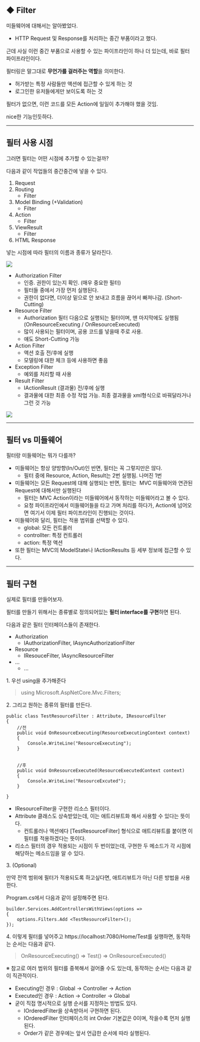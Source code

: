 ## ◆ Filter

미들웨어에 대해서는 알아봤었다.

-   HTTP Request 및 Response를 처리하는 중간 부품이라고 했다.

근데 사실 이런 중간 부품으로 사용할 수 있는 파이프라인이 하나 더 있는데, 바로 필터 파이프라인이다.

필터링은 말그대로 **무언가를 걸러주는 역할**을 의미한다.

-   허가받는 특정 사람들만 액션에 접근할 수 있게 하는 것
-   로그인한 유저들에게만 보이도록 하는 것

필터가 없으면, 이런 코드를 모든 Action에 일일이 추가해야 했을 것임. 

nice한 기능인듯하다.

---

## 필터 사용 시점

그러면 필터는 어떤 시점에 추가할 수 있는걸까?

다음과 같이 작업들의 중간중간에 넣을 수 있다.

1.  Request
2.  Routing
    -   Filter
3.  Model Binding (+Validation)
    -   Filter
4.  Action
    -   Filter
5.  ViewResult
    -   Filter
6.  HTML Response

넣는 시점에 따라 필터의 이름과 종류가 달라진다.

![](https://img1.daumcdn.net/thumb/R1280x0/?scode=mtistory2&fname=https%3A%2F%2Fblog.kakaocdn.net%2Fdn%2FbHVw2m%2FbtsGEpxTzhw%2Fkp9vfNrKWKbWcPEtgpCwr1%2Fimg.png)

-   Authorization Filter
    -   인증. 권한이 있는지 확인. (매우 중요한 필터)
    -   필터들 중에서 가장 먼저 실행된다.
    -   권한이 없다면, 더이상 밑으로 안 보내고 흐름을 끊어서 빠져나감. (Short-Cutting)
-   Resource Filter
    -   Authorization 필터 다음으로 실행되는 필터이며, 맨 마지막에도 실행됨  
        (OnResourceExecuting / OnResourceExecuted)
    -   많이 사용되는 필터이며, 공용 코드를 넣을때 주로 사용. 
    -   얘도 Short-Cutting 가능
-   Action Filter
    -   액션 호출 전/후에 실행
    -   모델링에 대한 체크 등에 사용하면 좋음
-   Exception Filter
    -   예외를 처리할 때 사용
-   Result Filter
    -   IActionResult (결과물) 전/후에 실행
    -   결과물에 대한 최종 수정 작업 가능. 최종 결과물을 xml형식으로 바꿔달라거나 그런 것 가능

![](https://img1.daumcdn.net/thumb/R1280x0/?scode=mtistory2&fname=https%3A%2F%2Fblog.kakaocdn.net%2Fdn%2FbdIgCu%2FbtsGE5sq6tS%2F1OKR5sbaTU34Lhs4Xio8p1%2Fimg.png)

---

## 필터 vs 미들웨어

필터랑 미들웨어는 뭐가 다를까?

-   미들웨어는 항상 양방향(In/Out)인 반면, 필터는 꼭 그렇지만은 않다.
    -   필터 중에 Resource, Action, Result는 2번 실행됨. 나머진 1번
-   미들웨어는 모든 Request에 대해 실행되는 반면, 필터는  MVC 미들웨어와 연관된 Request에 대해서만 실행된다  
    -   필터는 MVC Action이라는 미들웨어에서 동작하는 미들웨어라고 볼 수 있다.
    -   요청 파이프라인에서 미들웨어들을 타고 가며 처리를 하다가, Action에 넘어오면 여기서 이제 필터 파이프라인이 진행되는 것이다.
-   미들웨어와 달리, 필터는 적용 범위를 선택할 수 있다.
    -   global: 모든 컨트롤러
    -   controllter: 특정 컨트롤러
    -   action: 특정 액션
-   또한 필터는 MVC의 ModelState나 IActionResults 등 세부 정보에 접근할 수 있다.

---

## 필터 구현

실제로 필터를 만들어보자.

필터를 만들기 위해서는 종류별로 정의되어있는 **필터 interface를 구현**하면 된다.

다음과 같은 필터 인터페이스들이 존재한다.

-   Authorization
    -   IAuthorizationFilter, IAsyncAuthorizationFilter
-   Resource
    -   IResouceFilter, IAsyncResourceFilter
-   ...
    -   ...

1\. 우선 using을 추가해준다

> using Microsoft.AspNetCore.Mvc.Filters;

2\. 그리고 원하는 종류의 필터를 만든다. 

```
public class TestResourceFilter : Attribute, IResourceFilter
{
    //전
    public void OnResourceExecuting(ResourceExecutingContext context)
    {
        Console.WriteLine("ResourceExecuting");
    }


    //후
    public void OnResourceExecuted(ResourceExecutedContext context)
    {
        Console.WriteLine("ResourceExcuted");
    }
    
}
```

-   IResourceFilter을 구현한 리소스 필터이다.
-   Attribute 클래스도 상속받았는데, 이는 애트리뷰트화 해서 사용할 수 있다는 뜻이다.
    -   컨트롤러나 액션에다 \[TestResourceFilter\] 형식으로 애트리뷰트를 붙이면 이 필터를 적용하겠다는 뜻이다.
-   리소스 필터의 경우 적용되는 시점이 두 번이었는데, 구현한 두 메소드가 각 시점에 해당하는 메소드임을 알 수 있다.

3\. (Optional)

만약 전역 범위에 필터가 적용되도록 하고싶다면, 애트리뷰트가 아닌 다른 방법을 사용한다.

Program.cs에서 다음과 같이 설정해주면 된다.

```
builder.Services.AddControllersWithViews(options =>
{
    options.Filters.Add <TestResourceFilter>();
});
```

4\. 이렇게 필터를 넣어주고 https://localhost:7080/Home/Test를 실행하면, 동작하는 순서는 다음과 같다.

> OnResourceExecuting() => Test() => OnResourceExecuted()

※ 참고로 여러 범위의 필터를 중복해서 걸어줄 수도 있는데, 동작하는 순서는 다음과 같이 직관적이다.

-   Executing인 경우 : Global → Controller → Action
-   Executed인 경우 : Action → Controller → Global
-   굳이 직접 명시적으로 실행 순서를 지정하는 방법도 있다.
    -   IOrderedFilter을 상속받아서 구현하면 된다.
    -   IOrderedFilter 인터페이스의 int Order 기본값은 0이며, 작을수록 먼저 실행된다.
    -   Order가 같은 경우에는 앞서 언급한 순서에 따라 실행된다.